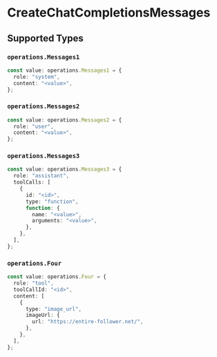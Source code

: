 # CreateChatCompletionsMessages


## Supported Types

### `operations.Messages1`

```typescript
const value: operations.Messages1 = {
  role: "system",
  content: "<value>",
};
```

### `operations.Messages2`

```typescript
const value: operations.Messages2 = {
  role: "user",
  content: "<value>",
};
```

### `operations.Messages3`

```typescript
const value: operations.Messages3 = {
  role: "assistant",
  toolCalls: [
    {
      id: "<id>",
      type: "function",
      function: {
        name: "<value>",
        arguments: "<value>",
      },
    },
  ],
};
```

### `operations.Four`

```typescript
const value: operations.Four = {
  role: "tool",
  toolCallId: "<id>",
  content: [
    {
      type: "image_url",
      imageUrl: {
        url: "https://entire-follower.net/",
      },
    },
  ],
};
```

